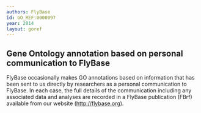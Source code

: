 ```yaml
--- 
authors: FlyBase
id: GO_REF:0000097
year: 2014
layout: goref
---
```


## Gene Ontology annotation based on personal communication to FlyBase

FlyBase occasionally makes GO annotations based on information that has been sent to us directly by researchers as a personal communication to FlyBase. In each case, the full details of the communication including any associated data and analyses are recorded in a FlyBase publication (FBrf) available from our website (http://flybase.org).
